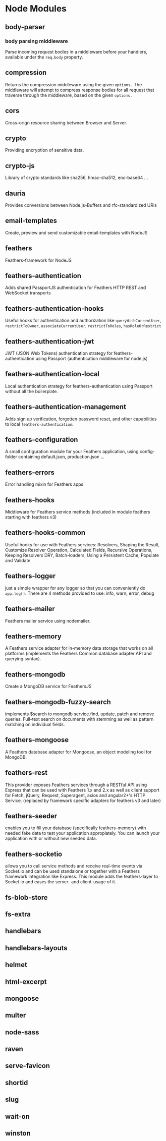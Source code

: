 # Node Modules

## body-parser

### body parsing middleware

Parse incoming request bodies in a middleware before your handlers, available under the `req.body` property.

## compression

Returns the compression middleware using the given `options.` The middleware will attempt to compress response bodies for all request that traverse through the middleware, based on the given `options.`

## cors

Cross-orign resource sharing between Browser and Server.

## crypto

Providing encryption of sensitive data.

## crypto-js

Library of crypto standards like sha256, hmac-sha512, enc-base64 ...

## dauria

Provides conversions between Node.js-Buffers and rfc-standardized URIs

## email-templates

Create, preview and send customizable email-templates with NodeJS

## feathers

Feathers-framework for NodeJS

## feathers-authentication

Adds shared PassportJS authentication for Feathers HTTP REST and WebSocket transports

## feathers-authentication-hooks

Useful hooks for authentication and authorization like `queryWithCurrentUser`, `restrictToOwner`, `associateCurrentUser`, `restrictToRoles`, `hasRoleOrRestrict`

## feathers-authentication-jwt

JWT \(JSON Web Tokens\) authentication strategy for feathers-authentication using Passport \(authentication middleware for node.js\)

## feathers-authentication-local

Local authentication strategy for feathers-authentication using Passport without all the boilerplate.

## feathers-authentication-management

Adds sign up verification, forgotten password reset, and other capabilities to local `feathers-authentication`.

## feathers-configuration

A small configuration module for your Feathers application, using config-folder containing default.json, production.json ...

## feathers-errors

Error handling mixin for Feathers apps.

## feathers-hooks

Middleware for Feathers service methods \(included in module feathers starting with feathers v3\)

## feathers-hooks-common

Useful hooks for use with Feathers services: Resolvers, Shaping the Result, Customize Resolver Operation, Calculated Fields, Recursive Operations, Keeping Resolvers DRY, Batch-loaders, Using a Persistent Cache, Populate and Validate

## feathers-logger

just a simple wrapper for any logger so that you can conveniently do `app.log()`. There are 4 methods provided to use: info, warn, error, debug

## feathers-mailer

Feathers mailer service using nodemailer.

## feathers-memory

A Feathers service adapter for in-memory data storage that works on all platforms \(implements the Feathers Common database adapter API and querying syntax\).

## feathers-mongodb

Create a MongoDB service for FeathersJS

## feathers-mongodb-fuzzy-search

implements $search to mongodb service.find, update, patch and remove queries. Full-text search on documents with stemming as well as pattern matching on individual fields.

## feathers-mongoose

A Feathers database adapter for Mongoose, an object modeling tool for MongoDB.

## feathers-rest

This provider exposes Feathers services through a RESTful API using Express that can be used with Feathers 1.x and 2.x as well as client support for Fetch, jQuery, Request, Superagent, axios and angular2+'s HTTP Service. \(replaced by framework specific adapters for feathers v3 and later\)

## feathers-seeder

enables you to fill your database \(specifically feathers-memory\) with needed fake data to test your application appropiately. You can launch your application with or without new seeded data.

## feathers-socketio

allows you to call service methods and receive real-time events via Socket.io and can be used standalone or together with a Feathers framework integration like Express. This module adds the feathers-layer to Socket.io and eases the server- and client-usage of it.

## fs-blob-store



## fs-extra

## handlebars

## handlebars-layouts

## helmet

## html-excerpt

## mongoose

## multer

## node-sass

## raven

## serve-favicon

## shortid

## slug

## wait-on

## winston



